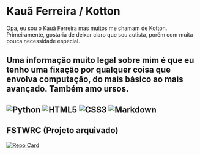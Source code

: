 # Kauã Ferreira / Kotton
Opa, eu sou o Kauã Ferreira mas muitos me chamam de Kotton. Primeiramente, gostaria de deixar claro que sou autista, porém com muita pouca necessidade especial.

Uma informação muito legal sobre mim é que eu tenho uma fixação por qualquer coisa que envolva computação, do mais básico ao mais avançado. Também amo ursos.
---
![Python](https://img.shields.io/badge/Python-000?style=for-the-badge&logo=python)
![HTML5](https://img.shields.io/badge/HTML5-000?style=for-the-badge&logo=html5)
![CSS3](https://img.shields.io/badge/CSS3-000?style=for-the-badge&logo=css3&logoColor=264CE4)
![Markdown](https://img.shields.io/badge/Markdown-000?style=for-the-badge&logo=markdown)
---
## FSTWRC (Projeto arquivado)
[![Repo Card](https://github-readme-stats.vercel.app/api/pin/?username=Kottonye&repo=fstwrc&bg_color=000&border_color=30A3DC&show_icons=true&icon_color=30A3DC&title_color=E94D5F&text_color=FFF)](https://github.com/Kottonye/fstwrc)
